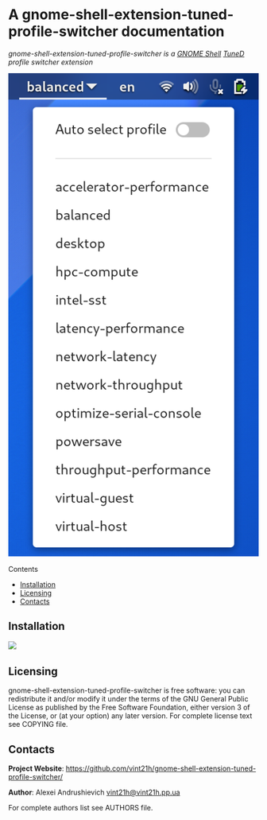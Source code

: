 [//]: # (gnome-shell-extension-tuned-profile-switcher)
[//]: # (README.md)


# A gnome-shell-extension-tuned-profile-switcher documentation

*gnome-shell-extension-tuned-profile-switcher is a [GNOME Shell](https://wiki.gnome.org/Projects/GnomeShell) [TuneD](https://tuned-project.org/) profile switcher extension*

![Screenshot](docs/images/screenshot.png)

Contents
* [Installation](#installation)
* [Licensing](#licensing)
* [Contacts](#contacts)

## Installation
[<img src="https://github.com/vint21h/gnome-shell-extension-tuned-profile-switcher/raw/master/docs/images/get-it-on-ego.svg" height="100">](https://extensions.gnome.org/extension/4381/tuned-profile-switcher/)

## Licensing
gnome-shell-extension-tuned-profile-switcher is free software: you can redistribute it and/or modify it under the terms of the GNU General Public License as published by the Free Software Foundation, either version 3 of the License, or (at your option) any later version.
For complete license text see COPYING file.

## Contacts
**Project Website**: https://github.com/vint21h/gnome-shell-extension-tuned-profile-switcher/

**Author**: Alexei Andrushievich <vint21h@vint21h.pp.ua>

For complete authors list see AUTHORS file.
